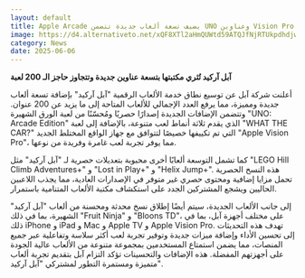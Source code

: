 ```yaml
---
layout: default
title: Apple Arcade يضيف تسعة ألعاب جديدة تتضمن UNO وعناوين Vision Pro
image: https://d4.alternativeto.net/xQF8XTl2aHmQUWtd59ATQJfNjRTUkpdhdjwHh866Db4/rs:fill:1520:760:0/g:ce:0:0/YWJzOi8vZGlzdC9jb250ZW50LzE3NDkxNDAzNDAzMDcucG5n.png
category: News
date: 2025-06-06
---
```


**آبل آركيد تُثري مكتبتها بتسعة عناوين جديدة وتتجاوز حاجز الـ 200 لعبة**

أعلنت شركة آبل عن توسيع نطاق خدمة الألعاب الرقمية "آبل آركيد" بإضافة تسعة ألعاب جديدة ومميزة، مما يرفع العدد الإجمالي للألعاب المتاحة إلى ما يزيد عن 200 عنوان. وتتضمن الإضافات الجديدة إصدارًا حصريًا ومُحسّنًا من لعبة الورق الشهيرة "UNO: Arcade Edition" الذي يقدم ثلاثة أنماط لعب متنوعة، بالإضافة إلى لعبة "WHAT THE CAR?" التي تم تكييفها خصيصًا لتتوافق مع جهاز الواقع المختلط الجديد "Apple Vision Pro"، مما يوفر تجربة لعب غامرة وفريدة من نوعها.

كما تشمل التوسعة ألعابًا أخرى محبوبة بتعديلات حصرية لـ "آبل آركيد" مثل "LEGO Hill Climb Adventures+" و "Lost in Play+" و "Helix Jump+". هذه النسخ الحصرية تحمل مزايا إضافية ومحتوى حصري غير متوفر في الإصدارات العادية، مما يجذب اللاعبين الحاليين ويشجع المشتركين الجدد على استكشاف مكتبة الألعاب المتنامية باستمرار.

إلى جانب الألعاب الجديدة، سيتم أيضًا إطلاق نسخ محدثة ومحسنة من ألعاب "آبل آركيد" الشهيرة، بما في ذلك "Fruit Ninja" و "Bloons TD"، على مختلف أجهزة آبل، بما في ذلك iPhone و iPad و Mac و Apple TV و Apple Vision Pro. تهدف هذه التحديثات إلى تحسين الأداء وإضافة ميزات جديدة وتوفير تجربة لعب أكثر سلاسة وتفاعلية عبر جميع المنصات، مما يضمن استمتاع المستخدمين بمجموعة متنوعة من الألعاب عالية الجودة على أجهزتهم المفضلة. هذه الإضافات والتحسينات تؤكد التزام آبل بتقديم تجربة ألعاب متميزة ومستمرة التطور لمشتركي "آبل آركيد".
